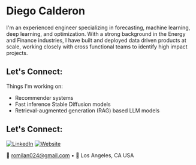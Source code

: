 # Diego Calderon 

I'm an experienced engineer specializing in forecasting, machine learning, deep learning, and optimization. With a strong background in the Energy and Finance industries, I have built and deployed data driven products at scale, working closely with cross functional teams to identify high impact projects.

## Let's Connect:
Things I'm working on:
- Recommender systems
- Fast inference Stable Diffusion models 
- Retrieval-augmented generation (RAG) based LLM models

## Let's Connect:
[![LinkedIn](https://img.shields.io/badge/LinkedIn-%230077B5.svg?&style=flat&logo=linkedin&logoColor=white)]([https://www.linkedin.com/in/diegocalderon/])
[![Website](https://img.shields.io/badge/Website-%23323232?&style=flat&logo=internet-archive&logoColor=white)](https://romilan24.github.io/data_science_portfolio/])

📧 romilan024@gmail.com • 📍 Los Angeles, CA USA
